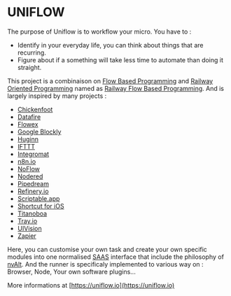 UNIFLOW
=======

The purpose of Uniflow is to workflow your micro. You have to :
- Identify in your everyday life, you can think about things that are recurring.
- Figure about if a something will take less time to automate than doing it straight.

This project is a combinaison on [Flow Based Programming](https://en.wikipedia.org/wiki/Flow-based_programming) and [Railway Oriented Programming](http://fsharpforfunandprofit.com/rop/) named as [Railway Flow Based Programming](https://medium.com/@anton.mishchuk/railway-flow-based-programming-with-flowex-ef04fd338e41).
And is largely inspired by many projects : 
- [Chickenfoot](http://up.csail.mit.edu/chickenfoot)
- [Datafire](https://github.com/DataFire/DataFire)
- [Flowex](https://github.com/antonmi/flowex)
- [Google Blockly](https://developers.google.com/blockly)
- [Huginn](https://github.com/huginn/huginn)
- [IFTTT](https://ifttt.com/)
- [Integromat](https://www.integromat.com/)
- [n8n.io](https://github.com/n8n-io/n8n)
- [NoFlow](https://noflojs.org/)
- [Nodered](https://nodered.org/)
- [Pipedream](https://pipedream.com)
- [Refinery.io](https://www.refinery.io)
- [Scriptable.app](https://apps.apple.com/us/app/scriptable/id1405459188)
- [Shortcut for iOS](https://apps.apple.com/us/app/shortcuts/id915249334)
- [Titanoboa](https://titanoboa.io)
- [Tray.io](https://tray.io)
- [UIVision](https://ui.vision/x/desktop-automation)
- [Zapier](https://zapier.com/)

Here, you can customise your own task and create your own specific modules into one normalised [SAAS](https://en.wikipedia.org/wiki/Software_as_a_service) interface that include the philosophy of [nvAlt](http://brettterpstra.com/projects/nvalt).
And the runner is specificaly implemented to various way on : Browser, Node, Your own software plugins...

More informations at [https://uniflow.io](https://uniflow.io)

